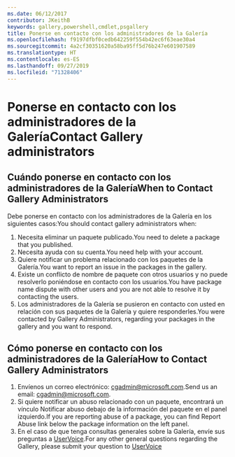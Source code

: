 ```yaml
---
ms.date: 06/12/2017
contributor: JKeithB
keywords: gallery,powershell,cmdlet,psgallery
title: Ponerse en contacto con los administradores de la Galería
ms.openlocfilehash: f9197dfbf0cedb642259f554b42ec6f63eae30a4
ms.sourcegitcommit: 4a2cf30351620a58ba95ff5d76b247e601907589
ms.translationtype: HT
ms.contentlocale: es-ES
ms.lasthandoff: 09/27/2019
ms.locfileid: "71328406"
---
```

# <a name="contact-gallery-administrators"></a><span data-ttu-id="517f6-103">Ponerse en contacto con los administradores de la Galería</span><span class="sxs-lookup"><span data-stu-id="517f6-103">Contact Gallery administrators</span></span>

## <a name="when-to-contact-gallery-administrators"></a><span data-ttu-id="517f6-104">Cuándo ponerse en contacto con los administradores de la Galería</span><span class="sxs-lookup"><span data-stu-id="517f6-104">When to Contact Gallery Administrators</span></span>

<span data-ttu-id="517f6-105">Debe ponerse en contacto con los administradores de la Galería en los siguientes casos:</span><span class="sxs-lookup"><span data-stu-id="517f6-105">You should contact gallery administrators when:</span></span>

1. <span data-ttu-id="517f6-106">Necesita eliminar un paquete publicado.</span><span class="sxs-lookup"><span data-stu-id="517f6-106">You need to delete a package that you published.</span></span>
2. <span data-ttu-id="517f6-107">Necesita ayuda con su cuenta.</span><span class="sxs-lookup"><span data-stu-id="517f6-107">You need help with your account.</span></span>
3. <span data-ttu-id="517f6-108">Quiere notificar un problema relacionado con los paquetes de la Galería.</span><span class="sxs-lookup"><span data-stu-id="517f6-108">You want to report an issue in the packages in the gallery.</span></span>
4. <span data-ttu-id="517f6-109">Existe un conflicto de nombre de paquete con otros usuarios y no puede resolverlo poniéndose en contacto con los usuarios.</span><span class="sxs-lookup"><span data-stu-id="517f6-109">You have package name dispute with other users and you are not able to resolve it by contacting the users.</span></span>
5. <span data-ttu-id="517f6-110">Los administradores de la Galería se pusieron en contacto con usted en relación con sus paquetes de la Galería y quiere responderles.</span><span class="sxs-lookup"><span data-stu-id="517f6-110">You were contacted by Gallery Administrators, regarding your packages in the gallery and you want to respond.</span></span>

## <a name="how-to-contact-gallery-administrators"></a><span data-ttu-id="517f6-111">Cómo ponerse en contacto con los administradores de la Galería</span><span class="sxs-lookup"><span data-stu-id="517f6-111">How to Contact Gallery Administrators</span></span>

1. <span data-ttu-id="517f6-112">Envíenos un correo electrónico: cgadmin@microsoft.com.</span><span class="sxs-lookup"><span data-stu-id="517f6-112">Send us an email: cgadmin@microsoft.com.</span></span>
2. <span data-ttu-id="517f6-113">Si quiere notificar un abuso relacionado con un paquete, encontrará un vínculo Notificar abuso debajo de la información del paquete en el panel izquierdo.</span><span class="sxs-lookup"><span data-stu-id="517f6-113">If you are reporting abuse of a package, you can find Report Abuse link below the package information on the left panel.</span></span>
3. <span data-ttu-id="517f6-114">En el caso de que tenga consultas generales sobre la Galería, envíe sus preguntas a [UserVoice](http://windowsserver.uservoice.com/forums/301869-powershell).</span><span class="sxs-lookup"><span data-stu-id="517f6-114">For any other general questions regarding the Gallery, please submit your question to [UserVoice](http://windowsserver.uservoice.com/forums/301869-powershell)</span></span>
